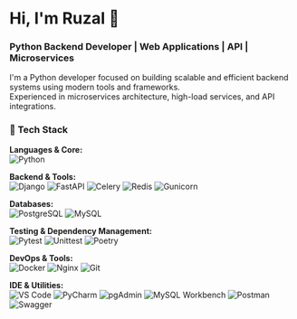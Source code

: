 # Hi, I'm Ruzal 👋  
### Python Backend Developer | Web Applications | API | Microservices

I'm a Python developer focused on building scalable and efficient backend systems using modern tools and frameworks.  
Experienced in microservices architecture, high-load services, and API integrations.

### 🚀 Tech Stack

**Languages & Core:**  
![Python](https://img.shields.io/badge/Python-3776AB?logo=Python&logoColor=white)

**Backend & Tools:**  
![Django](https://img.shields.io/badge/Django-092E20?logo=django&logoColor=white)
![FastAPI](https://img.shields.io/badge/FastAPI-009688?logo=fastapi&logoColor=white)
![Celery](https://img.shields.io/badge/Celery-37814A?logo=celery&logoColor=white)
![Redis](https://img.shields.io/badge/Redis-DC382D?logo=redis&logoColor=white)
![Gunicorn](https://img.shields.io/badge/Gunicorn-499848?logo=Gunicorn&logoColor=white)

**Databases:**  
![PostgreSQL](https://img.shields.io/badge/PostgreSQL-4169E1?logo=PostgreSQL&logoColor=white)
![MySQL](https://img.shields.io/badge/MySQL-4479A1?logo=MySQL&logoColor=white)

**Testing & Dependency Management:**  
![Pytest](https://img.shields.io/badge/Pytest-0A9EDC?logo=Pytest&logoColor=white)
![Unittest](https://img.shields.io/badge/Unittest-3776AB?logo=python&logoColor=white)
![Poetry](https://img.shields.io/badge/Poetry-60A5FA?logo=poetry&logoColor=white)

**DevOps & Tools:**  
![Docker](https://img.shields.io/badge/Docker-2496ED?logo=Docker&logoColor=white)
![Nginx](https://img.shields.io/badge/Nginx-009639?logo=Nginx&logoColor=white)
![Git](https://img.shields.io/badge/Git-F05032?logo=Git&logoColor=white)

**IDE & Utilities:**  
![VS Code](https://img.shields.io/badge/VS%20Code-007ACC?logo=Visual%20Studio%20Code&logoColor=white)
![PyCharm](https://img.shields.io/badge/PyCharm-000000?logo=pycharm&logoColor=white)
![pgAdmin](https://img.shields.io/badge/pgAdmin-4479A1?logo=PostgreSQL&logoColor=white)
![MySQL Workbench](https://img.shields.io/badge/MySQL%20Workbench-4479A1?logo=mysql&logoColor=white)
![Postman](https://img.shields.io/badge/Postman-FF6C37?logo=Postman&logoColor=white)
![Swagger](https://img.shields.io/badge/Swagger-85EA2D?logo=swagger&logoColor=white)
